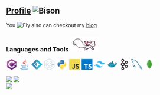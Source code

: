 ## [Profile](https://peter-present.xyz/) <img src="https://raw.githubusercontent.com/Tarikul-Islam-Anik/Animated-Fluent-Emojis/master/Emojis/Animals/Bison.png" alt="Bison" width="25" height="25" />

You <img src="https://raw.githubusercontent.com/Tarikul-Islam-Anik/Animated-Fluent-Emojis/master/Emojis/Animals/Fly.png" alt="Fly" width="25" height="25" /> also can checkout my [blog](https://my-next-app-one-topaz.vercel.app/)

### Languages and Tools <img height="40" src="./kyubey.gif"/>

<div>
<img src="https://github.com/devicons/devicon/blob/master/icons/csharp/csharp-original.svg" width="30" height="30" />
<img src="https://github.com/devicons/devicon/blob/master/icons/java/java-original.svg" width="30" height="30" />
<img src="https://github.com/devicons/devicon/blob/master/icons/fsharp/fsharp-original.svg" width="30" height="30" />
<img src="https://github.com/devicons/devicon/blob/master/icons/cplusplus/cplusplus-line.svg" width="30" height="30" /> 
<img src="https://github.com/devicons/devicon/blob/master/icons/python/python-original.svg" width="30" height="30" /> 
<img src="https://github.com/devicons/devicon/blob/master/icons/javascript/javascript-original.svg" width="30" height="30" />
<img src="https://github.com/devicons/devicon/blob/master/icons/typescript/typescript-original.svg" width="30" height="30" />
<img src="https://github.com/devicons/devicon/blob/master/icons/tailwindcss/tailwindcss-original.svg" width="30" height="30" />
<img src="https://github.com/devicons/devicon/blob/master/icons/docker/docker-original.svg" width="30" height="30" />
<img src="https://github.com/devicons/devicon/blob/master/icons/apachekafka/apachekafka-original.svg" width="30" height="30" />
<img src="https://github.com/devicons/devicon/blob/master/icons/mysql/mysql-original.svg" width="30" height="30" />
<img src="https://github.com/devicons/devicon/blob/master/icons/mongodb/mongodb-original.svg" width="30" height="30" />
</div>

<a href="https://github.com/phamhongphuc1999/phamhongphuc1999"><img src="https://github-readme-streak-stats.herokuapp.com/?user=phamhongphuc1999&theme=radical&hide_border=true&border_radius=11&card_width=500&card_height=200"></a>
<a href="https://github.com/phamhongphuc1999/phamhongphuc1999"><img src="https://github-readme-stats.vercel.app/api/top-langs/?username=phamhongphuc1999&exclude_repo=Project2,WebCore&langs_count=20&layout=donut-vertical&theme=tokyonight" /></a> <br />
<a href="https://github.com/phamhongphuc1999/phamhongphuc1999"><img src="https://github-readme-stats.vercel.app/api?username=phamhongphuc1999&show_icons=true&rank_icon=github&theme=radical" /></a> <br />
